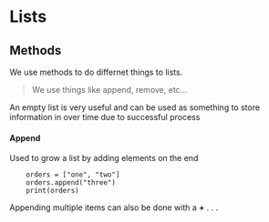 # Lists

## Methods

We use methods to do differnet things to lists.

> We use things like append, remove, etc...

An empty list is very useful and can be used as something to store information in over time due to successful process

#### Append
Used to grow a list by adding elements on the end
```
    orders = ["one", "two"]
    orders.append("three")
    print(orders) 
```

Appending multiple items can also be done with a <b>+</b> . . .

####